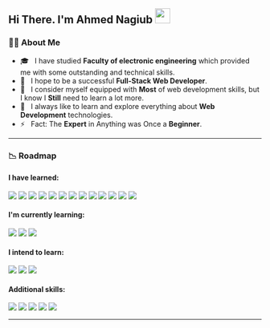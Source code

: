 ## Hi There. I'm Ahmed Nagiub <img src="https://raw.githubusercontent.com/salahineo/salahineo/main/assets/img/github/Hi.gif" width="30px">

### :man_technologist: About Me


- 🎓 &nbsp; I have studied **Faculty of electronic engineering** which provided me with some outstanding and technical skills.
- 🌱 &nbsp; I hope to be a successful **Full-Stack Web Developer**.
- 💼 &nbsp; I consider myself equipped with **Most** of web development skills, but I know I **Still** need to learn a lot more.
- 🤔 &nbsp; I always like to learn and explore everything about **Web Development** technologies.
- ⚡ &nbsp; Fact: The **Expert** in Anything was Once a **Beginner**.

---

### :chart_with_downwards_trend: Roadmap

#### I have **learned**: 

<div>
  <img src="https://img.shields.io/badge/-HTML-E34F26?style=flat&logo=html5&logoColor=ffffff"/>
  <img src="https://img.shields.io/badge/-CSS-1572B6?style=flat&logo=css3&logoColor=ffffff"/>
  <img src="https://img.shields.io/badge/-JavaScript-F7DF1E?style=flat&logo=javascript&logoColor=222222"/>
  <img src="https://img.shields.io/badge/-jQuery-0769AD?style=flat&logo=jquery&logoColor=ffffff"/>
  <img src="https://img.shields.io/badge/-Bootstrap-7952B3?style=flat&logo=bootstrap&logoColor=ffffff"/>
  <img src="https://img.shields.io/badge/-SASS-CC6699?style=flat&logo=sass&logoColor=ffffff"/>
  <img src="https://img.shields.io/badge/-Pug%20JS-A86454?style=flat&logo=pug&logoColor=ffffff"/>
  <img src="https://img.shields.io/badge/-React%20JS-61DAFB?style=flat&logo=react&logoColor=222222"/>
  <img src="https://img.shields.io/badge/-Redux-764ABC?style=flat&logo=redux&logoColor=ffffff"/>
  <img src="https://img.shields.io/badge/-Material--UI-0081CB?style=flat&logo=material-ui&logoColor=ffffff"/>
  <img src="https://img.shields.io/badge/-TypeScript-3178C6?style=flat&logo=typescript&logoColor=ffffff"/>
  <img src="https://img.shields.io/badge/-PHP-777BB4?style=flat&logo=php&logoColor=ffffff"/>
  <img src="https://img.shields.io/badge/-MySQL-4479A1?style=flat&logo=mysql&logoColor=ffffff"/>
</div>
  
#### I'm currently **learning**:

<div>
  <img src="https://img.shields.io/badge/-Next%20JS-000000?style=flat&logo=nextdotjs&logoColor=ffffff"/>
  <img src="https://img.shields.io/badge/-Webpack-101619?style=flat&logo=webpack&logoColor=8DD6F9"/>
  <img src="https://img.shields.io/badge/-Docker-2496ED?style=flat&logo=docker&logoColor=ffffff"/>
</div>


#### I **intend to** learn: 

<div>
  <img src="https://img.shields.io/badge/-Laravel-FF2D20?style=flat&logo=laravel&logoColor=ffffff"/>
  <img src="https://img.shields.io/badge/-Node%20JS-339933?style=flat&logo=nodedotjs&logoColor=ffffff"/>
  <img src="https://img.shields.io/badge/-MongoDB-47A248?style=flat&logo=mongodb&logoColor=ffffff"/>
</div>

#### Additional **skills**:

<div>
  <img src="https://img.shields.io/badge/-Gulp--JS-CF4647?style=flat&logo=gulp&logoColor=ffffff"/>
  <img src="https://img.shields.io/badge/-Git-F05032?style=flat&logo=git&logoColor=ffffff"/>
  <img src="https://img.shields.io/badge/-GitHub-181717?style=flat&logo=github&logoColor=ffffff"/>
  <img src="https://img.shields.io/badge/-Command--Line-4D4D4D?style=flat&logo=windows-terminal&logoColor=ffffff"/>
  <img src="https://img.shields.io/badge/-Linux-FCC624?style=flat&logo=linux&logoColor=222222"/>
</div>

---

